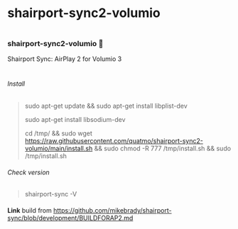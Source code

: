 # shairport-sync2-volumio

```
```
### shairport-sync2-volumio 👋
Shairport Sync: AirPlay 2 for Volumio 3
#

###### Install
> sudo apt-get update && sudo apt-get install libplist-dev
> 
> sudo apt-get install libsodium-dev
> 
> cd /tmp/ && sudo wget https://raw.githubusercontent.com/quatmo/shairport-sync2-volumio/main/install.sh && sudo chmod -R 777 /tmp/install.sh && sudo /tmp/install.sh
> 
###### Check version
> shairport-sync -V


####
**Link** build from https://github.com/mikebrady/shairport-sync/blob/development/BUILDFORAP2.md

